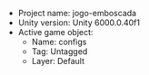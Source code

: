 <!-- UNITY CODE ASSIST INSTRUCTIONS START -->
- Project name: jogo-emboscada
- Unity version: Unity 6000.0.40f1
- Active game object:
  - Name: configs
  - Tag: Untagged
  - Layer: Default
<!-- UNITY CODE ASSIST INSTRUCTIONS END -->
